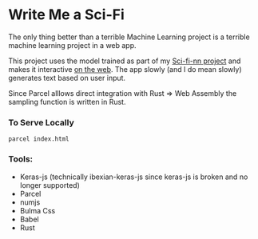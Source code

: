 # Write Me a Sci-Fi

The only thing better than a terrible Machine Learning project is a terrible machine learning project in a web app.

This project uses the model trained as part of my [Sci-fi-nn project](https://github.com/Ibexian/scifi-nn/) and makes it interactive [on the web](https://william.kamovit.ch/writeMeAScifi/). The app slowly (and I do mean slowly) generates text based on user input.

Since Parcel alllows direct integration with Rust => Web Assembly the sampling function is written in Rust.

### To Serve Locally
`parcel index.html`


### Tools:
- Keras-js (technically ibexian-keras-js since keras-js is broken and no longer supported)
- Parcel
- numjs
- Bulma Css
- Babel
- Rust